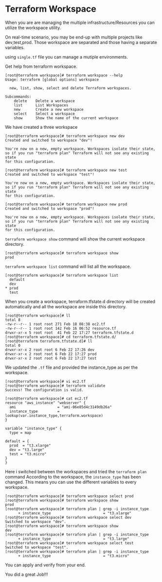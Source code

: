 # Terraform Workspace

When you are are managing the multiple infrastructure/Resources you can utilize the workspace utility.

On real-time scenario, you may be end-up with multiple projects like dev,test,prod. Those workspace are separated and those having a separate variables.

using ```single.tf``` file you can manage a mutiple environments.

Get help from terraform workspace.
```
[root@terraform workspace]# terraform workspace --help
Usage: terraform [global options] workspace

  new, list, show, select and delete Terraform workspaces.

Subcommands:
    delete    Delete a workspace
    list      List Workspaces
    new       Create a new workspace
    select    Select a workspace
    show      Show the name of the current workspace
```
	
We have created a three workspace 

```
[root@terraform workspace]# terraform workspace new dev
Created and switched to workspace "dev"!

You're now on a new, empty workspace. Workspaces isolate their state,
so if you run "terraform plan" Terraform will not see any existing state
for this configuration.

[root@terraform workspace]# terraform workspace new test
Created and switched to workspace "test"!

You're now on a new, empty workspace. Workspaces isolate their state,
so if you run "terraform plan" Terraform will not see any existing state
for this configuration.

[root@terraform workspace]# terraform workspace new prod
Created and switched to workspace "prod"!

You're now on a new, empty workspace. Workspaces isolate their state,
so if you run "terraform plan" Terraform will not see any existing state
for this configuration.
```

```terraform workspace show``` command will show the current workspace directory.

```
[root@terraform workspace]# terraform workspace show
prod
```

```terraform workspace list```  command will list all the workspace.

```
[root@terraform workspace]# terraform workspace list
  default
  dev
* prod
  test
```

When you create a workspace, terraform.tfstate.d directory will be created automatically and all the workspace are inside this directory.

```
[root@terraform workspace]# ll
total 8
-rw-r--r-- 1 root root 271 Feb 18 08:38 ec2.tf
-rw-r--r-- 1 root root 142 Feb 16 06:52 resource.tf
drwxr-xr-x 5 root root  41 Feb 22 17:27 terraform.tfstate.d
[root@terraform workspace]# cd terraform.tfstate.d/
[root@terraform terraform.tfstate.d]# ll
total 0
drwxr-xr-x 2 root root 6 Feb 22 17:26 dev
drwxr-xr-x 2 root root 6 Feb 22 17:27 prod
drwxr-xr-x 2 root root 6 Feb 22 17:27 test
```

We updated the ```.tf``` file and provided the instance_type as per the workspace.

```
[root@terraform workspace]# vi ec2.tf
[root@terraform workspace]# terraform validate
Success! The configuration is valid.

[root@terraform workspace]# cat ec2.tf
resource "aws_instance" "webserver" {
  ami                   = "ami-06e85d4c3149db26a"
  instance_type         = lookup(var.instance_type,terraform.workspace)
}

variable "instance_type" {
  type = map

default = {
  prod  = "t3.xlarge"
  dev = "t3.large"
  test = "t3.micro"
}
}
```

Here i switched between the workspaces and tried the ```terraform plan``` command 
According to the workspace, the ```instance_type``` has been changed. This means you can use the different variables to every workspace.

```
[root@terraform workspace]# terraform workspace select prod
[root@terraform workspace]# terraform workspace show
prod
[root@terraform workspace]# terraform plan | grep -i instance_type
      + instance_type                        = "t3.xlarge"
[root@terraform workspace]# terraform workspace select dev
Switched to workspace "dev".
[root@terraform workspace]# terraform workspace show
dev
[root@terraform workspace]# terraform plan | grep -i instance_type
      + instance_type                        = "t3.large"
[root@terraform workspace]# terraform workspace select test
Switched to workspace "test".
[root@terraform workspace]# terraform plan | grep -i instance_type
      + instance_type                        = "t3.micro"
```

You can apply and verify from your end.

You did a great Job!!!
